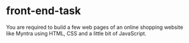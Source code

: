 # front-end-task
You are required to build a few web pages of an online shopping website like Myntra using HTML, CSS and a little bit of JavaScript.
